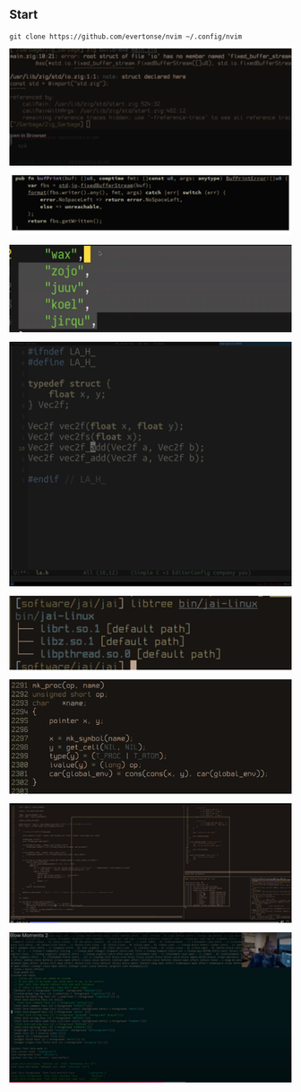 
## Start

    git clone https://github.com/evertonse/nvim ~/.config/nvim

![](assets/theme1.png)

![](assets/theme2.png)

![](assets/selection_color.png)

![](assets/tsodingold.png)

![](assets/theme3.png)

![](assets/theme4.png)

![](assets/theme5.png)

![](assets/blow_theme.png)
